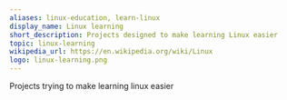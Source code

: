 ```yaml
---
aliases: linux-education, learn-linux
display_name: Linux learning
short_description: Projects designed to make learning Linux easier
topic: linux-learning
wikipedia_url: https://en.wikipedia.org/wiki/Linux
logo: linux-learning.png
---
```

Projects trying to make learning linux easier
